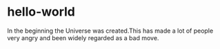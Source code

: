 # hello-world

In the beginning the Universe was created.This has made a lot of people very angry and been widely regarded as a bad move.
